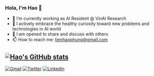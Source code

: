 ### Hola, I'm Hao 👋

<!--
**v-haopt12/v-haopt12** is a ✨ _special_ ✨ repository because its `README.md` (this file) appears on your GitHub profile.

Here are some ideas to get you started:

- 🔭 I’m currently working on ...
- 🌱 I’m currently learning ...
- 👯 I’m looking to collaborate on ...
- 🤔 I’m looking for help with ...
- 💬 Ask me about ...
- 📫 How to reach me: ...
- 😄 Pronouns: ...
- ⚡ Fun fact: ...
-->
- 🔭 I’m currently working as AI Resident @ VinAI Research
- 🌱 I actively embrace the healthy curiosity toward new problems and technologies in AI world
- 💬 I am opened to share and discuss with others
- 📫 How to reach me: [tienhaophung@gmail.com](tienhaophung@gmail.com)

[![Hao's GitHub stats](https://github-readme-stats.vercel.app/api?username=hao-pt)](https://github.com/anuraghazra/github-readme-stats)
---
[![Gmail](https://img.shields.io/badge/Gmail-D14836?style=for-the-badge&logo=gmail&logoColor=white)](tienhaophung@gmail.com)
[![Twitter](https://img.shields.io/badge/Twitter-1DA1F2?style=for-the-badge&logo=twitter&logoColor=white)](https://twitter.com/tienhaophung)
[![Linkedin](https://img.shields.io/badge/LinkedIn-0077B5?style=for-the-badge&logo=linkedin&logoColor=white)](https://www.linkedin.com/in/tienhaophung/)
